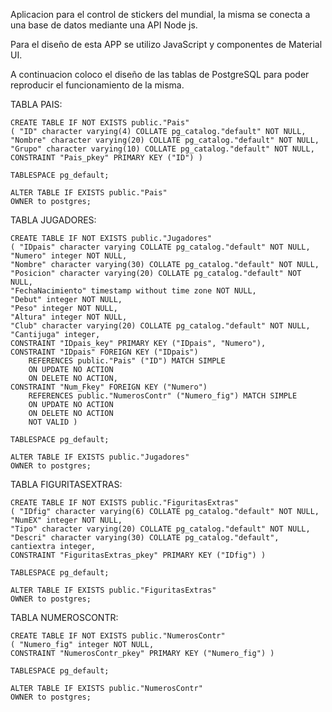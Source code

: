 Aplicacion para el control de stickers del mundial, la misma se conecta a una base de datos mediante una API Node js.

Para el diseño de esta APP se utilizo JavaScript y componentes de Material UI.

A continuacion coloco el diseño de las tablas de PostgreSQL para poder reproducir el funcionamiento de la misma.

TABLA PAIS:

    CREATE TABLE IF NOT EXISTS public."Pais"
    ( "ID" character varying(4) COLLATE pg_catalog."default" NOT NULL,
    "Nombre" character varying(20) COLLATE pg_catalog."default" NOT NULL,
    "Grupo" character varying(10) COLLATE pg_catalog."default" NOT NULL,
    CONSTRAINT "Pais_pkey" PRIMARY KEY ("ID") )

    TABLESPACE pg_default;

    ALTER TABLE IF EXISTS public."Pais"
    OWNER to postgres;


TABLA JUGADORES:

    CREATE TABLE IF NOT EXISTS public."Jugadores"
    ( "IDpais" character varying COLLATE pg_catalog."default" NOT NULL,
    "Numero" integer NOT NULL,
    "Nombre" character varying(30) COLLATE pg_catalog."default" NOT NULL,
    "Posicion" character varying(20) COLLATE pg_catalog."default" NOT NULL,
    "FechaNacimiento" timestamp without time zone NOT NULL,
    "Debut" integer NOT NULL,
    "Peso" integer NOT NULL,
    "Altura" integer NOT NULL,
    "Club" character varying(20) COLLATE pg_catalog."default" NOT NULL,
    "Cantijuga" integer,
    CONSTRAINT "IDpais_key" PRIMARY KEY ("IDpais", "Numero"),
    CONSTRAINT "IDpais" FOREIGN KEY ("IDpais")
        REFERENCES public."Pais" ("ID") MATCH SIMPLE
        ON UPDATE NO ACTION
        ON DELETE NO ACTION,
    CONSTRAINT "Num_Fkey" FOREIGN KEY ("Numero")
        REFERENCES public."NumerosContr" ("Numero_fig") MATCH SIMPLE
        ON UPDATE NO ACTION
        ON DELETE NO ACTION
        NOT VALID )

    TABLESPACE pg_default;

    ALTER TABLE IF EXISTS public."Jugadores"
    OWNER to postgres;
    
   TABLA FIGURITASEXTRAS:
    
    CREATE TABLE IF NOT EXISTS public."FiguritasExtras"
    ( "IDfig" character varying(6) COLLATE pg_catalog."default" NOT NULL,
    "NumEX" integer NOT NULL,
    "Tipo" character varying(20) COLLATE pg_catalog."default" NOT NULL,
    "Descri" character varying(30) COLLATE pg_catalog."default",
    cantiextra integer,
    CONSTRAINT "FiguritasExtras_pkey" PRIMARY KEY ("IDfig") )

    TABLESPACE pg_default;

    ALTER TABLE IF EXISTS public."FiguritasExtras"
    OWNER to postgres;
    
   TABLA NUMEROSCONTR:
    
    CREATE TABLE IF NOT EXISTS public."NumerosContr"
    ( "Numero_fig" integer NOT NULL,
    CONSTRAINT "NumerosContr_pkey" PRIMARY KEY ("Numero_fig") )

    TABLESPACE pg_default;

    ALTER TABLE IF EXISTS public."NumerosContr"
    OWNER to postgres;
